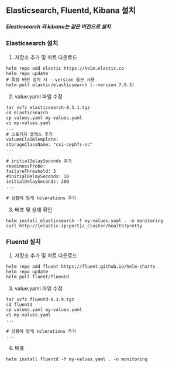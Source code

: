 ## Elasticsearch, Fluentd, Kibana 설치
##### *Elasticsearch 와 kibana는 같은 버전으로 설치*
### Elasticsearch 설치
1) 저장소 추가 및 차트 다운로드
  ```
  helm repo add elastic https://helm.elastic.co
  helm repo update
  # 특정 버전 설치 시 --version 옵션 사용
  helm pull elastic/elasticsearch (--version 7.9.3)
  ```
2) value.yaml 파일 수정
  ```
  tar xvfz elasticsearch-8.5.1.tgz
  cd elasticsearch
  cp values.yaml my-values.yaml
  vi my-values.yaml
  ...
  # 스토리지 클래스 추가
  volumeClaimTemplate:
  storageClassName: "csi-cephfs-sc"
  ...
  
  # initialDelaySeconds 추가
  readinessProbe:
  failureThreshold: 3
  #initialDelaySeconds: 10
  initialDelaySeconds: 200
  ...
 
 # 상황에 맞게 tolerations 추가
  ```
3) 배포 및 상태 확인
  ```
  helm install elasticsearch -f my-values.yaml . -n monitoring
  curl http://{elastic-ip:port}/_cluster/health?pretty  
  ```

### Fluentd 설치
1) 저장소 추가 및 차트 다운로드
  ```
  helm repo add fluent https://fluent.github.io/helm-charts
  helm repo update
  helm pull fluent/fluentd
  ```
3) value.yaml 파일 수정
  ```
  tar xvfz fluentd-0.3.9.tgz
  cd fluentd
  cp values.yaml my-values.yaml
  vi my-values.yaml
  ...
  
  # 상황에 맞게 tolerations 추가
  ...
  
  ```
4) 배포
  ```
  helm install fluentd -f my-values.yaml . -n monitoring
  ```
